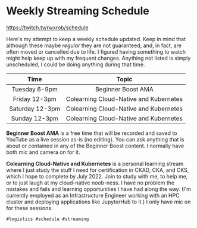# Weekly Streaming Schedule

<https://twitch.tv/rwxrob/schedule>

Here's my attempt to keep a weekly schedule updated. Keep in mind that
although these maybe *regular* they are not guaranteed, and, in fact,
are often moved or cancelled due to life. I figured having something to
watch might help keep up with my frequent changes. Anything not listed
is simply unscheduled, I could be doing anything during that time.

Time|Topic
:-:|:-:
Tuesday 6-9pm   | Beginner Boost AMA
Friday 12-3pm   | Colearning Cloud-Native and Kubernetes
Saturday 12-3pm | Colearning Cloud-Native and Kubernetes
Sunday 12-3pm   | Colearning Cloud-Native and Kubernetes

**Beginner Boost AMA** is a free time that will be recorded and saved to
YouTube as a live session as-is (no editing). You can ask anything that
is about or contained in any of the Beginner Boost content. I normally
have both mic and camera on for it.

**Colearning Cloud-Native and Kubernetes** is a personal learning stream
where I just study the stuff I need for certification in CKAD, CKA, and
CKS, which I hope to complete by July 2022. Join to study with me, to
help me, or to just laugh at my cloud-native noob-ness. I have no
problem the mistakes and fails and learning opportunities I have had
along the way. (I'm currently employed as an Infrastructure Engineer
working with an HPC cluster and deploying applications like JupyterHub
to it.) I only have mic on for these sessions.

    #logistics #schedule #streaming
